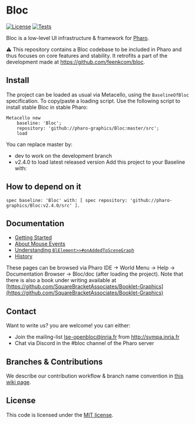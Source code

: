 # Bloc 

[![License](https://img.shields.io/github/license/pharo-graphics/Bloc.svg)](./LICENSE)
[![Tests](https://github.com/pharo-graphics/Bloc/actions/workflows/test.yml/badge.svg)](https://github.com/pharo-graphics/Bloc/actions/workflows/test.yml)

Bloc is a low-level UI infrastructure & framework for [Pharo](http://pharo.org/).

:warning:
This repository contains a Bloc codebase to be included in Pharo and thus focuses on core features and stability.
It retrofits a part of the development made at https://github.com/feenkcom/bloc.


## Install

The project can be loaded as usual via Metacello, using the `BaselineOfBloc` specification. To copy/paste a loading script. Use the following script to install stable Bloc in stable Pharo:

```smalltalk
Metacello new
	baseline: 'Bloc';
	repository: 'github://pharo-graphics/Bloc:master/src';
	load
```
You can replace master by:

- dev to work on the development branch
- v2.4.0 to load latest released version
Add this project to your Baseline with:

## How to depend on it

```smalltalk
spec baseline: 'Bloc' with: [ spec repository: 'github://pharo-graphics/Bloc:v2.4.0/src' ].
```

## Documentation

* [Getting Started](doc/1-GettingStarted.md)
* [About Mouse Events](doc/2-MouseEvent.md)
* [Understanding `BlElement>>#onAddedToSceneGraph`](doc/3-ElementAddedToSceneGraph.md)
* [History](doc/4-History.md)

These pages can be browsed via Pharo IDE -> World Menu -> Help -> Documentation Browser -> Bloc/doc (after loading the project).
Note that there is also a book under writing available at [https://github.com/SquareBracketAssociates/Booklet-Graphics](https://github.com/SquareBracketAssociates/Booklet-Graphics)


## Contact

Want to write us? you are welcome! you can either:
* Join the mailing-list lse-openbloc@inria.fr from http://sympa.inria.fr
* Chat via Discord in the #bloc channel of the Pharo server


## Branches & Contributions

We describe our contribution workflow & branch name convention in [this wiki page](../../wiki/Branches-and-versions).


## License

This code is licensed under the [MIT license](./LICENSE).
